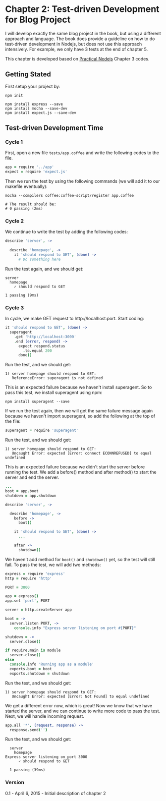 Chapter 2: Test-driven Development for Blog Project
===================================================

I will develop exactly the same blog project in the book, but using a different approach and language. The book does provide a guideline on how to do test-driven development in Nodejs, but does not use this approach intensively. For example, we only have 3 tests at the end of chapter 5. 

This chapter is developed based on [Practical Nodejs](https://github.com/azat-co/practicalnode) Chapter 3 codes. 

## Getting Stated

First setup your project by:

```Shell
npm init

npm install express --save
npm install mocha --save-dev
npm install expect.js --save-dev
```

## Test-driven Development Time

### Cycle 1

First, open a new file `tests/app.coffee` and write the following codes to the file.

```CoffeeScript
app = require '../app'
expect = require 'expect.js'
```

Then we run the test by using the following commands (we will add it to our makefile eventually):

```Shell
mocha --compilers coffee:coffee-script/register app.coffee

# The result should be:
# 0 passing (2ms)
```

### Cycle 2

We continue to write the test by adding the following codes:

```CoffeeScript
describe 'server', ->
  
  describe 'homepage', ->
    it 'should respond to GET', (done) ->
      # Do something here
```

Run the test again, and we should get:

```
server
  homepage
    ✓ should respond to GET 

1 passing (9ms)
```

### Cycle 3

In cycle, we make GET request to http://localhost:port. Start coding:

```CoffeeScript
it 'should respond to GET', (done) ->
  superagent
    .get 'http://localhost:3000'
    .end (error, respond) ->
      expect respond.status
        .to.equal 200
      done()
```

Run the test, and we should get:

```
1) server homepage should respond to GET:
   ReferenceError: superagent is not defined
```

This is an expected failure because we haven't install superagent. So to pass this test, we install superagent using npm:

```Shell
npm install superagent --save
```

If we run the test again, then we will get the same failure message again because we haven't import superagent, so add the following at the top of the file:

```CoffeeScript
superagent = require 'superagent'
```

Run the test, and we should get:

```
1) server homepage should respond to GET:
   Uncaught Error: expected [Error: connect ECONNREFUSED] to equal undefined
```

This is an expected failure because we didn't start the server before running the test. We add a before() method and after method() to start the server and end the server. 

```CoffeeScript
...
boot = app.boot
shutdown = app.shutdown

describe 'server', ->

  describe 'homepage', ->
    before ->
      boot()

    it 'should respond to GET', (done) ->
      ...

    after ->
      shutdown()
```

We haven't add method for `boot()` and `shutdown()` yet, so the test will still fail. To pass the test, we will add two methods:

```CoffeeScript
express = require 'express'
http = require 'http'

PORT = 3000

app = express()
app.set 'port', PORT

server = http.createServer app

boot = ->
  server.listen PORT, ->
    console.info "Express server listening on port #{PORT}"

shutdown = ->
  server.close()

if require.main is module
  server.close()
else
  console.info 'Running app as a module'
  exports.boot = boot
  exports.shutdown = shutdown
```

Run the test, and we should get:

```
1) server homepage should respond to GET:
   Uncaught Error: expected [Error: Not Found] to equal undefined
```

We get a different error now, which is great! Now we know that we have started the server, and we can continue to write more code to pass the test. Next, we will handle incoming request. 

```CoffeeScript
app.all '*', (request, response) ->
  response.send('')
```

Run the test, and we should get:

```
  server
    homepage
Express server listening on port 3000
      ✓ should respond to GET 

  1 passing (39ms)
```

### Version

0.1 - April 6, 2015 - Initial description of chapter 2